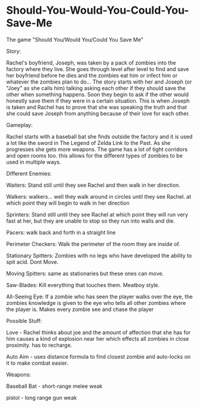 Should-You-Would-You-Could-You-Save-Me
======================================

The game "Should You/Would You/Could You Save Me"


Story:

Rachel's boyfriend, Joseph, was taken by a pack of zombies into the factory where they live. She goes through
level after level to find and save her boyfriend before he dies and the zombies eat him or infect him or whatever
the zombies plan to do... The story starts with her and Joseph (or "Joey" as she calls him) talking asking each other
if they should save the other when something happens. Soon they begin to ask if the other would honestly save them if they
were in a certain situation. This is when Joseph is taken and Rachel has to prove that she was speaking the truth and
that she could save Joseph from anything because of their love for each other.



Gameplay:

Rachel starts with a baseball bat she finds outside the factory and it is used a lot like the sword in The Legend
of Zelda Link to the Past. As she progresses she gets more weapons. The game has a lot of tight corridors and open rooms
too. this allows for the different types of zombies to be used in multiple ways.



Different Enemies:

Waiters: Stand still until they see Rachel and then walk in her direction.

Walkers: walkers... well they walk around in circles until they see Rachel. at which point they will begin to walk
in her direction

Sprinters: Stand still until they see Rachel at which point they will run very fast at her, but they are unable to stop
so they run into walls and die.

Pacers: walk back and forth in a straight line

Perimeter Checkers: Walk the perimeter of the room they are inside of.

Stationary Spitters: Zombies with no legs who have developed the ability to spit acid. Dont Move.

Moving Spitters: same as stationaries but these ones can move.

Saw-Blades: Kill everything that touches them. Meatboy style.

All-Seeing Eye: If a zombie who has seen the player walks over the eye, the zombies knowledge is given to the eye
who tells all other zombies where the player is. Makes every zombie see and chase the player



Possible Stuff:

Love - Rachel thinks about joe and the amount of affection that she has for him causes a kind of explosion near her 
which effects all zombies in close proximity. has to recharge.

Auto Aim - uses distance formula to find closest zombie and auto-locks on it to make combat easier.



Weapons:

Baseball Bat - short-range melee weak

pistol - long range gun weak
